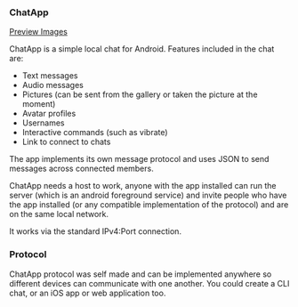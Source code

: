 ### ChatApp
[Preview Images](./Preview.md)

ChatApp is a simple local chat for Android. Features included in the chat are:
- Text messages
- Audio messages
- Pictures (can be sent from the gallery or taken the picture at the moment)
- Avatar profiles
- Usernames
- Interactive commands (such as vibrate)
- Link to connect to chats

The app implements its own message protocol and uses JSON to send messages across connected members.

ChatApp needs a host to work, anyone with the app installed can run the server (which is an android foreground service) and invite
people who have the app installed (or any compatible implementation of the protocol) and are on the same local network.

It works via the standard IPv4:Port connection.

### Protocol
ChatApp protocol was self made and can be implemented anywhere so different devices can communicate with one another. You
could create a CLI chat, or an iOS app or web application too.
